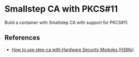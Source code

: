 # Smallstep CA with PKCS\#11

Build a container with Smallstep CA with support for PKCS\#11.

## References

- [How to use step-ca with Hardware Security Modules (HSMs)](https://smallstep.com/blog/step-ca-supports-pkcs-11-cloudhsm/)
